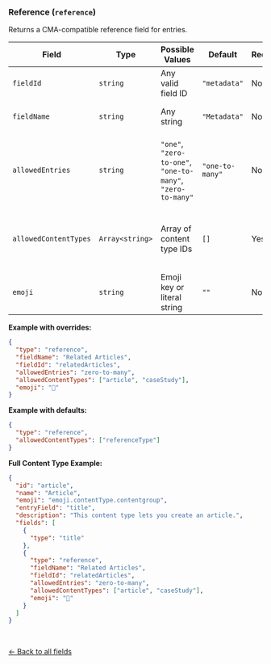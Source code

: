 ### Reference (`reference`)
Returns a CMA-compatible reference field for entries.

| Field                 | Type            | Possible Values                                           | Default          | Required | Description                                                                 |
|----------------------|-----------------|-----------------------------------------------------------|------------------|----------|-----------------------------------------------------------------------------|
| `fieldId`            | `string`        | Any valid field ID                                        | `"metadata"`     | No       | ID of the field.                                                            |
| `fieldName`          | `string`        | Any string                                                | `"Metadata"`     | No       | Display name of the field.                                                  |
| `allowedEntries`     | `string`        | `"one"`, `"zero-to-one"`, `"one-to-many"`, `"zero-to-many"` | `"one-to-many"`  | No       | Controls single vs. multi reference and required status.                    |
| `allowedContentTypes`| `Array<string>` | Array of content type IDs                                 | `[]`             | Yes      | List of allowed content type IDs for the reference.                         |
| `emoji`              | `string`        | Emoji key or literal string                               | `""`             | No       | Optional emoji to prefix the field name.                                    |

**Example with overrides:**

```json
{
  "type": "reference",
  "fieldName": "Related Articles",
  "fieldId": "relatedArticles",
  "allowedEntries": "zero-to-many",
  "allowedContentTypes": ["article", "caseStudy"],
  "emoji": "📎"
}
```

**Example with defaults:**
```json
{
  "type": "reference",
  "allowedContentTypes": ["referenceType"]
}
```

**Full Content Type Example:**
```json
{
  "id": "article",
  "name": "Article",
  "emoji": "emoji.contentType.contentgroup",
  "entryField": "title",
  "description": "This content type lets you create an article.",
  "fields": [
    {
      "type": "title"
    },
    {
      "type": "reference",
      "fieldName": "Related Articles",
      "fieldId": "relatedArticles",
      "allowedEntries": "zero-to-many",
      "allowedContentTypes": ["article", "caseStudy"],
      "emoji": "📎"
    }
  ]
}
```

<br>

[<- Back to all fields](./README.md)
